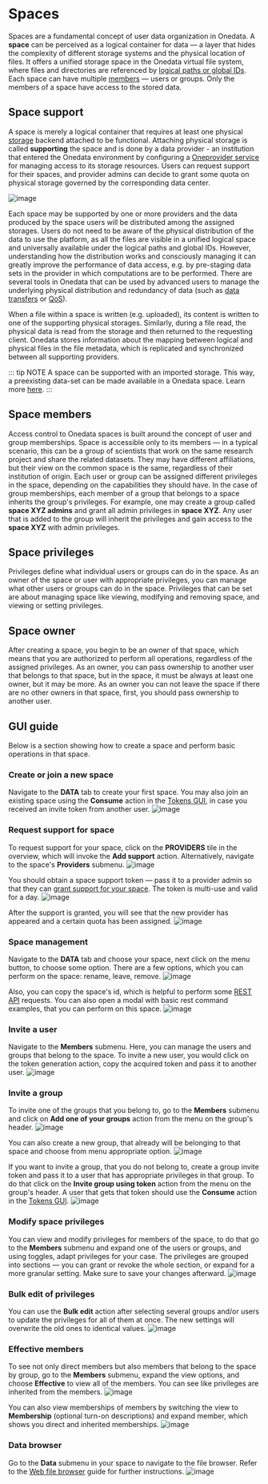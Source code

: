 # Spaces

Spaces are a fundamental concept of user data organization in Onedata. A **space**
can be perceived as a logical container for data — a layer that hides the complexity
of different storage systems and the physical location of files. It offers
a unified storage space in the Onedata virtual file system, where files and
directories are referenced by [logical paths or global IDs](data.md#file-path-and-id).
Each space can have multiple [members](#space-members) — users or groups.
Only the members of a space have access to the stored data.

## Space support

A space is merely a logical container that requires at least one physical
[storage](../admin-guide/oneprovider/configuration/storages.md)
backend attached to be functional. Attaching physical storage is
called **supporting** the space and is done by a data provider -
an institution that entered the Onedata environment by configuring a
[Oneprovider service](../intro.md#architecture) for managing access to its
storage resources. Users can request support for their spaces, and provider
admins can decide to grant some quota on physical storage governed by the
corresponding data center.

<!-- TODO VFS-7218 this image could be better:
    1. present providers, not only storages
    2. present the mapping between logical and physical paths
       (file path on the storage vs. file path in the space)

 -->

![image](../../images/user-guide/spaces/space-support.svg)

Each space may be supported by one or more providers and the data produced by
the space users will be distributed among the assigned storages. Users do not
need to be aware of the physical distribution of the data to use the platform,
as all the files are visible in a unified logical space and universally
available under the logical paths and global IDs. However, understanding how
the distribution works and consciously managing it can greatly improve the
performance of data access, e.g. by pre-staging data sets in the provider
in which computations are to be performed. There are several tools in Onedata
that can be used by advanced users to manage the underlying physical distribution
and redundancy of data (such as [data transfers](replication-and-migration.md)
or [QoS](quality-of-service.md)).

When a file within a space is written (e.g. uploaded), its content is written to
one of the supporting physical storages. Similarly, during a file read, the
physical data is read from the storage and then returned to the requesting client.
Onedata stores information about the mapping between logical and physical files
in the file metadata, which is replicated and synchronized between
all supporting providers.

<!-- TODO VFS-9288 globally unify the formatting of NOTEs in all docs -->

::: tip NOTE
A space can be supported with an imported storage.
This way, a preexisting data-set can be made available in a Onedata space.
Learn more [here](../admin-guide/oneprovider/configuration/storage-import.md).
:::

## Space members

Access control to Onedata spaces is built around the concept of user and group
memberships. Space is accessible only to its members — in a typical scenario,
this can be a group of scientists that work on the same research project and
share the related datasets. They may have different affiliations, but their view
on the common space is the same, regardless of their institution of origin. Each
user or group can be assigned different privileges in the space, depending on
the capabilities they should have. In the case of group memberships, each member of
a group that belongs to a space inherits the group's privileges. For example,
one may create a group called **space XYZ admins** and grant all admin
privileges in **space XYZ**. Any user that is added to the group will inherit
the privileges and gain access to the **space XYZ** with admin privileges.

## Space privileges

Privileges define what individual users or groups can do in the space.
As an owner of the space or user with appropriate privileges,
you can manage what other users or groups can do in the space.
Privileges that can be set are about managing space like viewing,
modifying and removing space, and viewing or setting privileges.

## Space owner

After creating a space, you begin to be an owner of that space, which means
that you are authorized to perform all operations, regardless of the assigned
privileges. As an owner, you can pass ownership to another user that belongs
to that space, but in the space, it must be always at least one owner,
but it may be more. As an owner you can not leave the space if there are no other
owners in that space, first, you should pass ownership to another user.

## GUI guide

Below is a section showing how to create a space and perform basic operations in that space.

### Create or join a new space

Navigate to the **DATA** tab to create your first space. You may also join an
existing space using the **Consume** action in the
[Tokens GUI](tokens.md#consuming-invite-tokens), in case you
received an invite token from another user.
![image](../../images/user-guide/spaces/no-spaces.png#screenshot)

### Request support for space

To request support for your space, click on the **PROVIDERS** tile
in the overview, which will invoke the **Add support** action. Alternatively,
navigate to the space's **Providers** submenu.
![image](../../images/user-guide/spaces/space-created.png#screenshot)

You should obtain a space support token — pass it to a provider admin so that
they can [grant support for your space](../admin-guide/oneprovider/configuration/space-support.md#granting-support).
The token is multi-use and valid for a day.
![image](../../images/user-guide/spaces/request-support.png#screenshot)

After the support is granted, you will see that the new provider has
appeared and a certain quota has been assigned.
![image](../../images/user-guide/spaces/space-overview.png#screenshot)

### Space management

Navigate to the **DATA** tab and choose your space, next click on the menu button, to choose some option.
There are a few options, which you can perform on the space: rename, leave, remove.
![image](../../images/user-guide/spaces/space-menu.png#screenshot)

Also, you can copy the space's id, which is helpful to perform some [REST API](./rest-api.md) requests.
You can also open a modal with basic rest command examples, that you can perform on this space.
![image](../../images/user-guide/spaces/space-rest-api.png#screenshot)

### Invite a user

Navigate to the **Members** submenu. Here, you can manage the users and
groups that belong to the space. To invite a new user, you would click on the
token generation action, copy the acquired token and pass it to another user.
![image](../../images/user-guide/spaces/invite-user.png#screenshot)

### Invite a group

To invite one of the groups that you belong to, go to the **Members** submenu and click on
**Add one of your groups** action from the menu on the group's header.
![image](../../images/user-guide/spaces/invite-group.png#screenshot)

You can also create a new group, that already will be belonging to that space and choose
from menu appropriate option.
![image](../../images/user-guide/spaces/invite-new-group.png#screenshot)

If you want to invite a group, that you do not belong to, create a group invite token
and pass it to a user that has appropriate privileges in that group. To do that click on the
**Invite group using token** action from the menu on the group's header. A user that gets that token
should use the **Consume** action in the [Tokens GUI](tokens.md#consuming-invite-tokens).
![image](../../images/user-guide/spaces/invite-group-using-token.png#screenshot)

### Modify space privileges

You can view and modify privileges for members of the space, to do that go to the **Members** submenu
and expand one of the users or groups, and using toggles, adapt privileges for your case.
The privileges are grouped into sections — you can grant or revoke the whole section, or expand
for a more granular setting. Make sure to save your changes afterward.
![image](../../images/user-guide/spaces/modify-privileges.png#screenshot)

### Bulk edit of privileges

You can use the **Bulk edit** action after selecting several groups and/or
users to update the privileges for all of them at once. The new settings will
overwrite the old ones to identical values.
![image](../../images/user-guide/spaces/bulk-edit.png#screenshot)

### Effective members

To see not only direct members but also members that belong to the space by group,
go to the **Members** submenu, expand the view options, and choose **Effective**
to view all of the members. You can see like privileges are inherited from the members.
![image](../../images/user-guide/spaces/effective-privileges.png#screenshot)

You can also view memberships of members by switching the view to **Membership**
(optional turn-on descriptions) and expand member, which shows you direct and inherited memberships.
![image](../../images/user-guide/spaces/effective-memberships.png#screenshot)

### Data browser

Go to the **Data** submenu in your space to navigate to the file browser.
Refer to the [Web file browser](web-file-browser.md) guide for further instructions.
![image](../../images/user-guide/spaces/data.png#screenshot)
